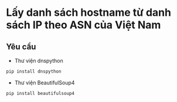 # Lấy danh sách hostname từ danh sách IP theo ASN của Việt Nam
## Yêu cầu
- Thư viện dnspython
```bash
pip install dnspython
```
- Thư viện BeautifulSoup4
```bash
pip install beautifulsoup4
```
